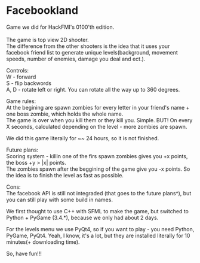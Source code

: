 Facebookland
============

Game we did for HackFMI's 0100'th edition. <br>
<br>
The game is top view 2D shooter.<br>
The difference from the other shooters is the idea that it uses your facebook friend list to generate unique levels(background, movement speeds, number of enemies, damage you deal and ect.).<br>

Controls:<br>
W - forward<br>
S - flip backwords<br>
A, D - rotate left or right. You can rotate all the way up to 360 degrees.<br>

Game rules:<br>
At the begining are spawn zombies for every letter in your friend's name + one boss zombie, which holds the whole name.<br>
The game is over when you kill them or they kill you. Simple. BUT! On every X seconds, calculated depending on the level - more zombies are spawn.<br>

We did this game literally for ~~ 24 hours, so it is not finished.<br>

Future plans:<br>
Scoring system - killin one of the firs spawn zombies gives you +x points, the boss +y > |x| points.<br>
The zombies spawn after the beggining of the game give you -x points. So the idea is to finish the level as fast as possible.<br>

Cons:<br>
The facebook API is still not integraded (that goes to the future plans^), but you can still play with some build in names.<br>

We first thought to use C++ with SFML to make the game, but switched to Python + PyGame (3.4.*), because we only had about 2 days.<br>

For the levels menu we use PyQt4, so if you want to play - you need Python, PyGame, PyQt4. Yeah, I know, it's a lot, but they are installed literally for 10 minutes(+ downloading time).

So, have fun!!!
